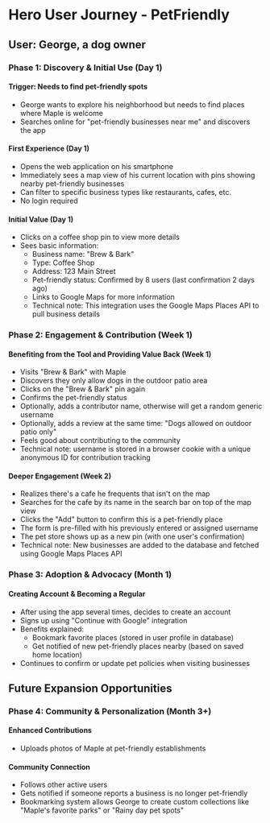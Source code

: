 # Hero User Journey - PetFriendly

## User: George, a dog owner

### Phase 1: Discovery & Initial Use (Day 1)

#### Trigger: Needs to find pet-friendly spots

- George wants to explore his neighborhood but needs to find places where Maple is welcome
- Searches online for "pet-friendly businesses near me" and discovers the app

#### First Experience (Day 1)

- Opens the web application on his smartphone
- Immediately sees a map view of his current location with pins showing nearby pet-friendly businesses
- Can filter to specific business types like restaurants, cafes, etc.
- No login required

#### Initial Value (Day 1)

- Clicks on a coffee shop pin to view more details
- Sees basic information:
  - Business name: "Brew & Bark"
  - Type: Coffee Shop
  - Address: 123 Main Street
  - Pet-friendly status: Confirmed by 8 users (last confirmation 2 days ago)
  - Links to Google Maps for more information
  - Technical note: This integration uses the Google Maps Places API to pull business details

### Phase 2: Engagement & Contribution (Week 1)

#### Benefiting from the Tool and Providing Value Back (Week 1)

- Visits "Brew & Bark" with Maple
- Discovers they only allow dogs in the outdoor patio area
- Clicks on the "Brew & Bark" pin again
- Confirms the pet-friendly status
- Optionally, adds a contributor name, otherwise will get a random generic username
- Optionally, adds a review at the same time: "Dogs allowed on outdoor patio only"
- Feels good about contributing to the community
- Technical note: username is stored in a browser cookie with a unique anonymous ID for contribution tracking

#### Deeper Engagement (Week 2)

- Realizes there's a cafe he frequents that isn't on the map
- Searches for the cafe by its name in the search bar on top of the map view
- Clicks the "Add" button to confirm this is a pet-friendly place
- The form is pre-filled with his previously entered or assigned username
- The pet store shows up as a new pin (with one user's confirmation)
- Technical note: New businesses are added to the database and fetched using Google Maps Places API

### Phase 3: Adoption & Advocacy (Month 1)

#### Creating Account & Becoming a Regular

- After using the app several times, decides to create an account
- Signs up using "Continue with Google" integration
- Benefits explained:
  - Bookmark favorite places (stored in user profile in database)
  - Get notified of new pet-friendly places nearby (based on saved home location)
- Continues to confirm or update pet policies when visiting businesses

## Future Expansion Opportunities

### Phase 4: Community & Personalization (Month 3+)

#### Enhanced Contributions

- Uploads photos of Maple at pet-friendly establishments

#### Community Connection

- Follows other active users
- Gets notified if someone reports a business is no longer pet-friendly
- Bookmarking system allows George to create custom collections like "Maple's favorite parks" or "Rainy day pet spots"
